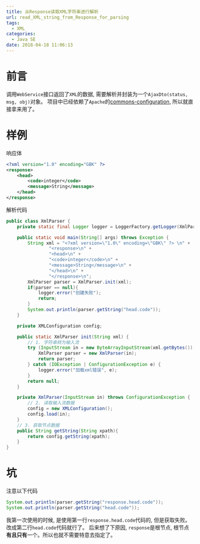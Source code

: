 ```yaml
---
title: 从Response读取XML字符串进行解析
url: read_XML_string_from_Response_for_parsing
tags:
  - XML
categories:
  - Java SE
date: 2018-04-18 11:06:13
---
```

# 前言
调用`WebService`接口返回了`XML`的数据, 需要解析并封装为一个`AjaxDto(status, msg, obj)`对象。
项目中已经依赖了`Apache`的[commons-configuration](https://mvnrepository.com/artifact/commons-configuration/commons-configuration), 所以就直接拿来用了。

<!-- more -->

# 样例
响应体
```xml
<?xml version="1.0" encoding="GBK" ?> 
<response>
    <head>
        <code>integer</code>
        <message>String</message>
    </head>
</response>
```
解析代码
```java
public class XmlParser {
    private static final Logger logger = LoggerFactory.getLogger(XmlParser.class);

    public static void main(String[] args) throws Exception {
        String xml = "<?xml version=\"1.0\" encoding=\"GBK\" ?> \n" +
                "<response>\n" +
                "<head>\n" +
                "<code>integer</code>\n" +
                "<message>String</message>\n" +
                "</head>\n" +
                "</response>\n";
        XmlParser parser = XmlParser.init(xml);
        if(parser == null){
            logger.error("创建失败");
            return;
        }
        System.out.println(parser.getString("head.code"));
    }

    private XMLConfiguration config;

    public static XmlParser init(String xml) {
        // 1. 字符串转为输入流
        try (InputStream in = new ByteArrayInputStream(xml.getBytes());) {
            XmlParser parser = new XmlParser(in);
            return parser;
        } catch (IOException | ConfigurationException e) {
            logger.error("加载xml错误", e);
        }
        return null;
    }

    private XmlParser(InputStream in) throws ConfigurationException {
        // 2. 读取输入流数据
        config = new XMLConfiguration();
        config.load(in);
    }
    // 3. 获取节点数据
    public String getString(String xpath){
        return config.getString(xpath);
    }
}
```

# 坑
注意以下代码
```java
System.out.println(parser.getString("response.head.code"));
System.out.println(parser.getString("head.code"));
```
我第一次使用的时候, 是使用第一行`response.head.code`代码的, 但是获取失败。
改成第二行`head.code`代码就行了。
后来想了下原因, `response`是根节点, 根节点**有且只有**一个。所以也就不需要特意去指定了。